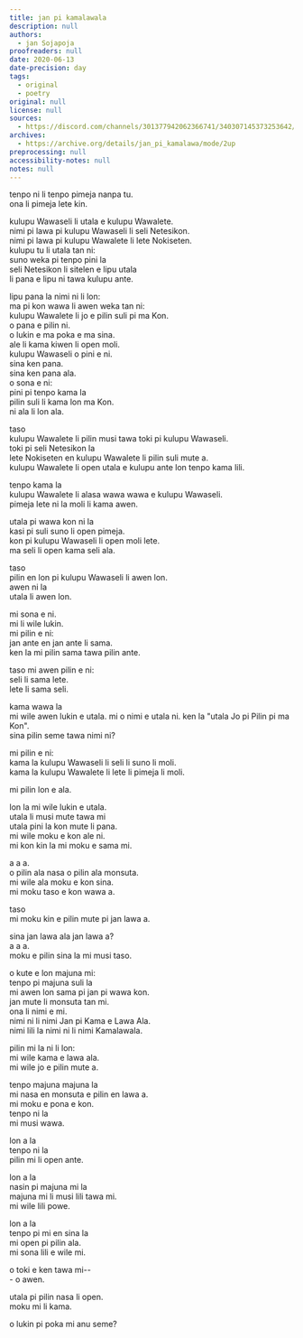 ```yaml
---
title: jan pi kamalawala
description: null
authors:
  - jan Sojapoja
proofreaders: null
date: 2020-06-13
date-precision: day
tags:
  - original
  - poetry
original: null
license: null
sources:
  - https://discord.com/channels/301377942062366741/340307145373253642/721262364187426836
archives:
  - https://archive.org/details/jan_pi_kamalawa/mode/2up
preprocessing: null
accessibility-notes: null
notes: null
---
```


tenpo ni li tenpo pimeja nanpa tu.  \
ona li pimeja lete kin.

kulupu Wawaseli li utala e kulupu Wawalete.  \
nimi pi lawa pi kulupu Wawaseli li seli Netesikon.  \
nimi pi lawa pi kulupu Wawalete li lete Nokiseten.  \
kulupu tu li utala tan ni:  \
 suno weka pi tenpo pini la  \
 seli Netesikon li sitelen e lipu utala  \
 li pana e lipu ni tawa kulupu ante.

lipu pana la nimi ni li lon:  \
 ma pi kon wawa li awen weka tan ni:  \
 kulupu Wawalete li jo e pilin suli pi ma Kon.  \
 o pana e pilin ni.  \
 o lukin e ma poka e ma sina.  \
 ale li kama kiwen li open moli.  \
 kulupu Wawaseli o pini e ni.  \
 sina ken pana.  \
 sina ken pana ala.  \
 o sona e ni:  \
 pini pi tenpo kama la  \
 pilin suli li kama lon ma Kon.  \
 ni ala li lon ala.

taso  \
 kulupu Wawalete li pilin musi tawa toki pi kulupu Wawaseli.  \
 toki pi seli Netesikon la  \
 lete Nokiseten en kulupu Wawalete li pilin suli mute a.  \
 kulupu Wawalete li open utala e kulupu ante lon tenpo kama lili.

tenpo kama la  \
 kulupu Wawalete li alasa wawa wawa e kulupu Wawaseli.  \
 pimeja lete ni la moli li kama awen.

utala pi wawa kon ni la  \
 kasi pi suli suno li open pimeja.  \
 kon pi kulupu Wawaseli li open moli lete.  \
 ma seli li open kama seli ala.

taso  \
 pilin en lon pi kulupu Wawaseli li awen lon.  \
 awen ni la  \
 utala li awen lon.

mi sona e ni.  \
mi li wile lukin.  \
mi pilin e ni:  \
 jan ante en jan ante li sama.  \
 ken la mi pilin sama tawa pilin ante.

taso mi awen pilin e ni:  \
 seli li sama lete.  \
 lete li sama seli.

kama wawa la  \
 mi wile awen lukin e utala.
mi o nimi e utala ni.
ken la "utala Jo pi Pilin pi ma Kon".  \
 sina pilin seme tawa nimi ni?

mi pilin e ni:  \
 kama la kulupu Wawaseli li seli li suno li moli.  \
 kama la kulupu Wawalete li lete li pimeja li moli.

mi pilin lon e ala.

lon la mi wile lukin e utala.  \
utala li musi mute tawa mi  \
utala pini la kon mute li pana.  \
mi wile moku e kon ale ni.  \
mi kon kin la mi moku e sama mi.

a a a.  \
o pilin ala nasa o pilin ala monsuta.  \
mi wile ala moku e kon sina.  \
mi moku taso e kon wawa a.

taso  \
 mi moku kin e pilin mute pi jan lawa a.

sina jan lawa ala jan lawa a?  \
a a a.  \
moku e pilin sina la mi musi taso.

o kute e lon majuna mi:  \
 tenpo pi majuna suli la  \
 mi awen lon sama pi jan pi wawa kon.  \
 jan mute li monsuta tan mi.  \
 ona li nimi e mi.  \
 nimi ni li nimi Jan pi Kama e Lawa Ala.  \
 nimi lili la nimi ni li nimi Kamalawala.

pilin mi la ni li lon:  \
 mi wile kama e lawa ala.  \
 mi wile jo e pilin mute a.

tenpo majuna majuna la  \
 mi nasa en monsuta e pilin en lawa a.  \
 mi moku e pona e kon.  \
 tenpo ni la  \
 mi musi wawa.

lon a la  \
 tenpo ni la  \
 pilin mi li open ante.

lon a la  \
 nasin pi majuna mi la  \
 majuna mi li musi lili tawa mi.  \
 mi wile lili powe.

lon a la  \
 tenpo pi mi en sina la  \
 mi open pi pilin ala.  \
 mi sona lili e wile mi.

o toki e ken tawa mi--  \
\- o awen.

utala pi pilin nasa li open.  \
moku mi li kama.

o lukin pi poka mi anu seme?
